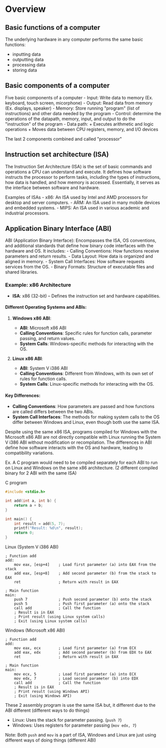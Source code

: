 # Overview

## Basic functions of a computer

The underlying hardware in any computer performs the same basic functions:
  - inputting data
  - outputting data
  - processing data
  - storing data

## Basic components of a computer

Five basic components of a computer
    - Input: Write data to memory (Ex. keyboard, touch screen, micorphone)
    - Output: Read data from memory (Ex. displays, speaker)
    - Memory: Store running "program" (list of instructions) and other data needed by the program
    - Control: determine the operations of the datapath, memory, input, and output to do the "instruction" of the program
    - Data path: 
        + Executes arithmetic and logic operations
        + Moves data between CPU registers, memory, and I/O devices

The last 2 components combined and called "processor"

## Instruction set architecture (ISA)

The Instruction Set Architecture (ISA) is the set of basic commands and operations a CPU can understand and execute.
It defines how software instructs the processor to perform tasks, including the types of instructions, how data is handled, and how memory is accessed. Essentially, it serves as the interface between software and hardware.

Examples of ISAs
    - x86: An ISA used by Intel and AMD processors for desktop and server computers.
    - ARM: An ISA used in many mobile devices and embedded systems.
    - MIPS: An ISA used in various academic and industrial processors.

## Application Binary Interface (ABI)

ABI (Application Binary Interface): Encompasses the ISA, OS conventions, and additional standards that define how binary code interfaces with the hardware and OS.
It includes:
    - Calling Conventions: How functions receive parameters and return results.
    - Data Layout: How data is organized and aligned in memory.
    - System Call Interfaces: How software requests services from the OS.
    - Binary Formats: Structure of executable files and shared libraries.

### Example: x86 Architecture

- **ISA**: x86 (32-bit) – Defines the instruction set and hardware capabilities.

#### Different Operating Systems and ABIs:

1. **Windows x86 ABI**:
   - **ABI**: Microsoft x86 ABI
   - **Calling Conventions**: Specific rules for function calls, parameter passing, and return values.
   - **System Calls**: Windows-specific methods for interacting with the OS.

2. **Linux x86 ABI**:
   - **ABI**: System V i386 ABI
   - **Calling Conventions**: Different from Windows, with its own set of rules for function calls.
   - **System Calls**: Linux-specific methods for interacting with the OS.

#### Key Differences:
- **Calling Conventions**: How parameters are passed and how functions are called differs between the two ABIs.
- **System Call Interfaces**: The methods for making system calls to the OS differ between Windows and Linux, even though both use the same ISA.

Despite using the same x86 ISA, programs compiled for Windows with the Microsoft x86 ABI are not directly compatible with Linux running the System V i386 ABI without modification or recompilation. The differences in ABI define how software interacts with the OS and hardware, leading to compatibility variations.

Ex. A C program would need to be compiled separately for each ABI to run on Linux and Windows on the same x86 architecture. (2 different compiled binary for 2 ABI with the same ISA)

C program

```c
#include <stdio.h>

int add(int a, int b) {
    return a + b;
}

int main() {
    int result = add(5, 7);
    printf("Result: %d\n", result);
    return 0;
}
```

Linux (System V i386 ABI)

```assembly
; Function add
add:
    mov eax, [esp+4]    ; Load first parameter (a) into EAX from the stack
    add eax, [esp+8]    ; Add second parameter (b) from the stack to EAX
    ret                 ; Return with result in EAX

; Main function
main:
    push 7              ; Push second parameter (b) onto the stack
    push 5              ; Push first parameter (a) onto the stack
    call add            ; Call the function
    ; Result is in EAX
    ; Print result (using Linux system calls)
    ; Exit (using Linux system calls)

```

Windows (Microsoft x86 ABI)
```
; Function add
add:
    mov eax, ecx        ; Load first parameter (a) from ECX
    add eax, edx        ; Add second parameter (b) from EDX to EAX
    ret                 ; Return with result in EAX

; Main function
main:
    mov ecx, 5          ; Load first parameter (a) into ECX
    mov edx, 7          ; Load second parameter (b) into EDX
    call add            ; Call the function
    ; Result is in EAX
    ; Print result (using Windows API)
    ; Exit (using Windows API)
```

These 2 assembly program is use the same ISA but, it different due to the ABI different (different ways to do things)

- Linux: Uses the stack for parameter passing. (`push 7`)
- Windows: Uses registers for parameter passing (`mov edx, 7`)

Note: Both `push` and `mov` is a part of ISA, Windows and Linux are just using different ways of doing things (different ABI)